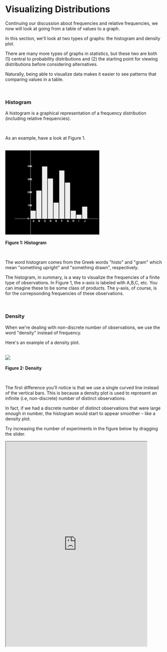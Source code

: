 # Visualizing Distributions

Continuing our discussion about frequencies and relative frequencies, we now will look at going from a table of values to a graph.

In this section, we'll look at two types of graphs: the histogram and density plot.

There are many more types of graphs in statistics, but these two are both (1) central to probability distributions and (2) the starting point for viewing distributions before considering alternatives.

Naturally, being able to visualize data makes it easier to see patterns that comparing values in a table.

<br/>

### Histogram

A histogram is a graphical representation of a frequency distribution (including relative frequencies).

<br/>

As an example, have a look at Figure 1.

<br/>

<img src="./histogram.png" width="300">

**Figure 1: Histogram**

<br/>

The word histogram comes from the Greek words "histo" and "gram" which mean "something upright" and "something drawn", respectively.

The histogram, in summary, is a way to visualize the frequencies of a finite type of observations. In Figure 1, the x-axis is labeled with A,B,C, etc. You can imagine these to be some class of products. The y-axis, of course, is for the correpsonding frequencies of these observations.

<br/>

### Density

When we're dealing with non-discrete number of observations, we use the word "density" instead of frequency.

Here's an example of a density plot.

<br/>

<img src="./density.png" width="300" /> 

**Figure 2: Density**

<br/>

The first difference you'll notice is that we use a single curved line instead of the vertical bars. This is because a density plot is used to represent an infinite (i.e, non-discrete) number of distinct observations.

In fact, if we had a discrete number of distinct observations that were large enough in number, the histogram would start to appear smoother – like a density plot.

Try increasing the number of experiments in the figure below by dragging the slider.
<br/>

<iframe 
    src="http://localhost:3000/HistogramAndDensity?x=2" 
    height="650" width="450"
    border=0
/>

**Figure 3**

<br/><br/>
